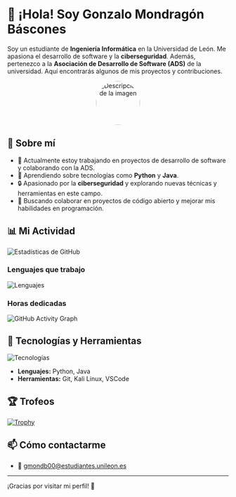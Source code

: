 # 👋 ¡Hola! Soy Gonzalo Mondragón Báscones

Soy un estudiante de **Ingeniería Informática** en la Universidad de León. Me apasiona el desarrollo de software y la **ciberseguridad**. Además, pertenezco a la **Asociación de Desarrollo de Software (ADS)** de la universidad. Aquí encontrarás algunos de mis proyectos y contribuciones.

<p align="center">
  <img src="https://scontent-mad2-1.xx.fbcdn.net/v/t39.30808-6/448737529_1394333274474399_6011562580440996535_n.jpg?_nc_cat=104&ccb=1-7&_nc_sid=6ee11a&_nc_ohc=l5Bv38Qm7zUQ7kNvgEdRw1J&_nc_oc=Adg_ww176yFgd4AwUX5roHgbBLZRVVBJVfAfoQQS9e-TzYE3G1bz5H3uY6w-JdtaTrM&_nc_zt=23&_nc_ht=scontent-mad2-1.xx&_nc_gid=A8qZ4mi3JiZLbLF3fN0X66f&oh=00_AYBZaoRrgjzbbVxnXAqmIVxINIywNqMAUe7ZHnYI_q47hA&oe=67737075" alt="Descripción de la imagen" width="100" style="border-radius: 50%;">
</p>




## 🌱 Sobre mí

- 🔭 Actualmente estoy trabajando en proyectos de desarrollo de software y colaborando con la ADS.
- 🌱 Aprendiendo sobre tecnologías como **Python** y **Java**.
- 🔒 Apasionado por la **ciberseguridad** y explorando nuevas técnicas y herramientas en este campo.
- 👯 Buscando colaborar en proyectos de código abierto y mejorar mis habilidades en programación.

## 📊 Mi Actividad
![Estadísticas de GitHub](https://github-readme-stats.vercel.app/api?username=av4sin&show_icons=true&theme=radical)

### Lenguajes que trabajo

![Lenguajes](https://github-readme-stats.vercel.app/api/top-langs/?username=av4sin&layout=compact&theme=radical)

### Horas dedicadas

![GitHub Activity Graph](https://activity-graph.herokuapp.com/graph?username=av4sin&theme=react-dark)

## 🔧 Tecnologías y Herramientas

![Tecnologías](https://skillicons.dev/icons?i=python,java,git,kali,vscode,C)

- **Lenguajes:** Python, Java
- **Herramientas:** Git, Kali Linux, VSCode

## 🏆 Trofeos

[![Trophy](https://github-profile-trophy.vercel.app/?username=av4sin&theme=onedark)](https://github.com/ryo-ma/github-profile-trophy)

## 📫 Cómo contactarme

- 📧 [gmondb00@estudiantes.unileon.es](mailto:gmondb00@estudiantes.unileon.es)

---

¡Gracias por visitar mi perfil! 🚀
